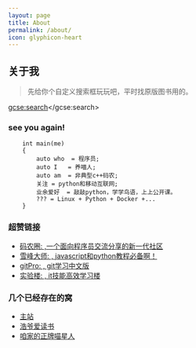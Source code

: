 ```yaml
---
layout: page
title: About
permalink: /about/
icon: glyphicon-heart
---
```


## 关于我

> 先给你个自定义搜索框玩玩吧，平时找原版图书用的。


<script>
(function() {
var cx = '001822116234117285801:j43wicubn8g';
var gcse = document.createElement('script');
gcse.type = 'text/javascript';
gcse.async = true;
gcse.src = (document.location.protocol == 'https:' ? 'https:' : 'http:') +
        '//cse.google.com/cse.js?cx=' + cx;
var s = document.getElementsByTagName('script')[0];
s.parentNode.insertBefore(gcse, s);
  })();
</script>
<gcse:search></gcse:search>


### see you again!

        int main(me)
        {
            auto who  = 程序员;
            auto I   = 养喵人;
            auto am  = 非典型c++码农;
            关注 = python和移动互联网;
            业余爱好  = 敲敲python，学学鸟语，上上公开课。
            ??? = Linux + Python + Docker +...
        }


### 超赞链接
-  [码农圈: ,一个面向程序员交流分享的新一代社区](https://coderq.com)  
-  [雪峰大师: , javascript和python教程必备啊！](http://www.liaoxuefeng.com/)  
-  [gitPro: , git学习中文版](http://jingxuan.io/progit)  
-  [实验楼: , it技能高效学习楼](https://www.shiyanlou.com/register?inviter=NTY0MzE5MDcwNjU3)  

### 几个已经存在的窝    

* [主站](http://i.howie.wang)
* [浩爷爱读书](http://pxjgz.lofter.com)
* [咱家的正牌喵星人](http://lulumiao.github.io/)

